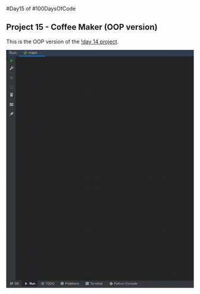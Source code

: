 #Day15 of #100DaysOfCode


## Project 15 - Coffee Maker (OOP version)
This is the OOP version of the [!day 14 project](https://github.com/A3AJAGBE/coffee-maker). 


![Demo](https://github.com/A3AJAGBE/CoffeeMaker-OOP/blob/main/CoffeeMaker-OOP.gif)

